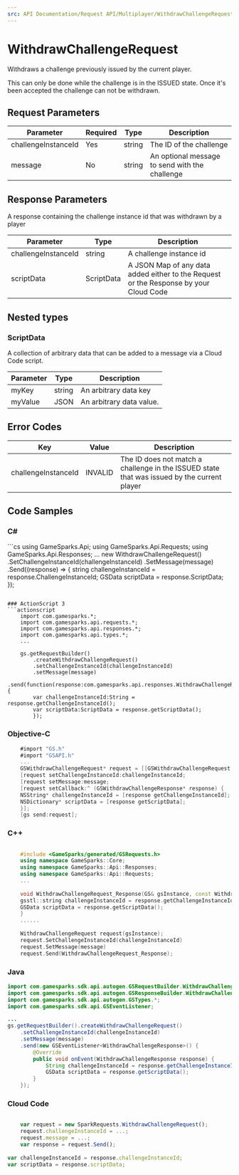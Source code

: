 ```yaml
---
src: API Documentation/Request API/Multiplayer/WithdrawChallengeRequest.md
---
```


# WithdrawChallengeRequest


Withdraws a challenge previously issued by the current player.

This can only be done while the challenge is in the ISSUED state. Once it's been accepted the challenge can not be withdrawn.


## Request Parameters

Parameter | Required | Type | Description
--------- | -------- | ---- | -----------
challengeInstanceId | Yes | string | The ID of the challenge
message | No | string | An optional message to send with the challenge

## Response Parameters


A response containing the challenge instance id that was withdrawn by a player

Parameter | Type | Description
--------- | ---- | -----------
challengeInstanceId | string | A challenge instance id
scriptData | ScriptData | A JSON Map of any data added either to the Request or the Response by your Cloud Code

## Nested types

### ScriptData

A collection of arbitrary data that can be added to a message via a Cloud Code script.

Parameter | Type | Description
--------- | ---- | -----------
myKey | string | An arbitrary data key
myValue | JSON | An arbitrary data value.

## Error Codes

Key | Value | Description
--------- | ----------- | -----------
challengeInstanceId | INVALID | The ID does not match a challenge in the ISSUED state that was issued by the current player

## Code Samples

<h3>C#</h3>
```cs
	using GameSparks.Api;
	using GameSparks.Api.Requests;
	using GameSparks.Api.Responses;
	...
	new WithdrawChallengeRequest()
		.SetChallengeInstanceId(challengeInstanceId)
		.SetMessage(message)
		.Send((response) => {
		string challengeInstanceId = response.ChallengeInstanceId; 
		GSData scriptData = response.ScriptData; 
		});

```

### ActionScript 3
```actionscript
	import com.gamesparks.*;
	import com.gamesparks.api.requests.*;
	import com.gamesparks.api.responses.*;
	import com.gamesparks.api.types.*;
	...
	
	gs.getRequestBuilder()
	    .createWithdrawChallengeRequest()
		.setChallengeInstanceId(challengeInstanceId)
		.setMessage(message)
		.send(function(response:com.gamesparks.api.responses.WithdrawChallengeResponse):void {
		var challengeInstanceId:String = response.getChallengeInstanceId(); 
		var scriptData:ScriptData = response.getScriptData(); 
		});

```

### Objective-C
```objectivec
	#import "GS.h"
	#import "GSAPI.h"
	...
	GSWithdrawChallengeRequest* request = [[GSWithdrawChallengeRequest alloc] init];
	[request setChallengeInstanceId:challengeInstanceId;
	[request setMessage:message;
	[request setCallback:^ (GSWithdrawChallengeResponse* response) {
	NSString* challengeInstanceId = [response getChallengeInstanceId]; 
	NSDictionary* scriptData = [response getScriptData]; 
	}];
	[gs send:request];

```

### C++
```cpp

	#include <GameSparks/generated/GSRequests.h>
	using namespace GameSparks::Core;
	using namespace GameSparks::Api::Responses;
	using namespace GameSparks::Api::Requests;
	...
	
	void WithdrawChallengeRequest_Response(GS& gsInstance, const WithdrawChallengeResponse& response) {
	gsstl::string challengeInstanceId = response.getChallengeInstanceId(); 
	GSData scriptData = response.getScriptData(); 
	}
	......
	
	WithdrawChallengeRequest request(gsInstance);
	request.SetChallengeInstanceId(challengeInstanceId)
	request.SetMessage(message)
	request.Send(WithdrawChallengeRequest_Response);
```

### Java
```java
import com.gamesparks.sdk.api.autogen.GSRequestBuilder.WithdrawChallengeRequest;
import com.gamesparks.sdk.api.autogen.GSResponseBuilder.WithdrawChallengeResponse;
import com.gamesparks.sdk.api.autogen.GSTypes.*;
import com.gamesparks.sdk.api.GSEventListener;

...
gs.getRequestBuilder().createWithdrawChallengeRequest()
	.setChallengeInstanceId(challengeInstanceId)
	.setMessage(message)
	.send(new GSEventListener<WithdrawChallengeResponse>() {
		@Override
		public void onEvent(WithdrawChallengeResponse response) {
			String challengeInstanceId = response.getChallengeInstanceId(); 
			GSData scriptData = response.getScriptData(); 
		}
	});

```

### Cloud Code
```javascript

	var request = new SparkRequests.WithdrawChallengeRequest();
	request.challengeInstanceId = ...;
	request.message = ...;
	var response = request.Send();
	
var challengeInstanceId = response.challengeInstanceId; 
var scriptData = response.scriptData; 
```


